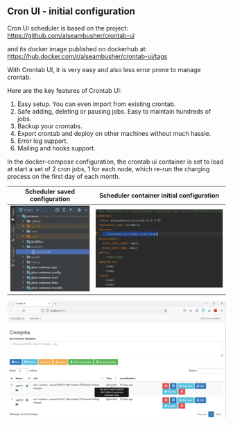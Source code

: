 ## Cron UI - initial configuration

Cron UI scheduler is based on the project:
https://github.com/alseambusher/crontab-ui

and its docker image published on dockerhub at:
https://hub.docker.com/r/alseambusher/crontab-ui/tags

With Crontab UI, it is very easy and also less error prone to manage crontab. 

Here are the key features of Crontab UI:
1. Easy setup. You can even import from existing crontab.
2. Safe adding, deleting or pausing jobs. Easy to maintain hundreds of jobs.
3. Backup your crontabs.
4. Export crontab and deploy on other machines without much hassle.
5. Error log support.
6. Mailing and hooks support.

In the docker-compose configuration, the crontab ui container is set to load at start a set of 2 cron jobs, 1 for each
node, which re-run the charging process on the first day of each month.

Scheduler saved configuration     |  Scheduler container initial configuration
:--------------------------------:|:-------------------------:
![](/readme/scheduler-saved-configuration.PNG "scheduler saved configuration") |  ![](/readme/scheduler-config.PNG "scheduler container initial configuration")

![Cron UI starts preconfigured with 2 monthly jobs](/readme/scheduler-2-initial-jobs.PNG "Cron UI starts preconfigured with 2 monthly jobs")